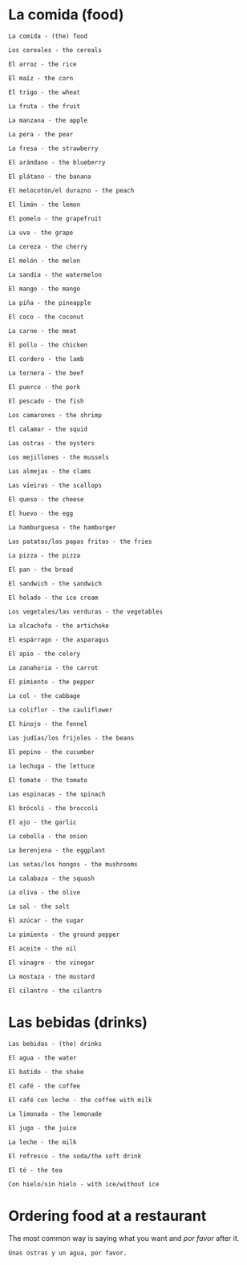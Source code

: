 # La comida (food)

    La comida - (the) food

    Los cereales - the cereals

    El arroz - the rice

    El maíz - the corn

    El trigo - the wheat

    La fruta - the fruit

    La manzana - the apple

    La pera - the pear

    La fresa - the strawberry

    El arándano - the blueberry

    El plátano - the banana

    El melocotón/el durazno - the peach

    El limón - the lemon

    El pomelo - the grapefruit

    La uva - the grape

    La cereza - the cherry

    El melón - the melon

    La sandía - the watermelon

    El mango - the mango

    La piña - the pineapple

    El coco - the coconut

    La carne - the meat

    El pollo - the chicken

    El cordero - the lamb

    La ternera - the beef

    El puerco - the pork

    El pescado - the fish

    Los camarones - the shrimp

    El calamar - the squid

    Las ostras - the oysters

    Los mejillones - the mussels

    Las almejas - the clams

    Las vieiras - the scallops

    El queso - the cheese

    El huevo - the egg

    La hamburguesa - the hamburger

    Las patatas/las papas fritas - the fries

    La pizza - the pizza

    El pan - the bread

    El sandwich - the sandwich

    El helado - the ice cream 

    Los vegetales/las verduras - the vegetables

    La alcachofa - the artichoke

    El espárrago - the asparagus

    El apio - the celery

    La zanahoria - the carrot

    El pimiento - the pepper

    La col - the cabbage

    La coliflor - the cauliflower

    El hinojo - the fennel

    Las judías/los frijoles - the beans

    El pepino - the cucumber

    La lechuga - the lettuce

    El tomate - the tomato

    Las espinacas - the spinach

    El brócoli - the broccoli

    El ajo - the garlic

    La cebolla - the onion

    La berenjena - the eggplant

    Las setas/los hongos - the mushrooms

    La calabaza - the squash

    La oliva - the olive

    La sal - the salt

    El azúcar - the sugar

    La pimienta - the ground pepper

    El aceite - the oil

    El vinagre - the vinegar

    La mostaza - the mustard

    El cilantro - the cilantro

# Las bebidas (drinks)

    Las bebidas - (the) drinks

    El agua - the water

    El batido - the shake

    El café - the coffee

    El café con leche - the coffee with milk

    La limonada - the lemonade

    El jugo - the juice

    La leche - the milk

    El refresco - the soda/the soft drink

    El té - the tea

    Con hielo/sin hielo - with ice/without ice

# Ordering food at a restaurant

The most common way is saying what you want and *por favor* after it.

    Unas ostras y un agua, por favor.
